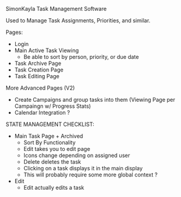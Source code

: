 SimonKayla Task Management Software

Used to Manage Task Assignments, Priorities, and similar.

Pages:

- Login
- Main Active Task Viewing
  - Be able to sort by person, priority, or due date
- Task Archive Page
- Task Creation Page
- Task Editing Page

More Advanced Pages (V2)

- Create Campaigns and group tasks into them (Viewing Page per Campaingn w/ Progress Stats)
- Calendar Integration ?

STATE MANAGEMENT CHECKLIST:

- Main Task Page + Archived
  - Sort By Functionality
  - Edit takes you to edit page
  - Icons change depending on assigned user
  - Delete deletes the task
  - Clicking on a task displays it in the main display
  - This will probably require some more global context ?
- Edit
  - Edit actually edits a task
